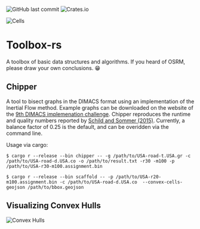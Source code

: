 ![GitHub last commit](https://img.shields.io/github/last-commit/DennisOSRM/toolbox-rs.svg)
![Crates.io](https://img.shields.io/crates/v/toolbox-rs.svg)

![Cells](https://user-images.githubusercontent.com/1067895/169662031-a2a516df-296e-42de-8095-d2a5ff5da3c6.JPG)

# Toolbox-rs
A toolbox of basic data structures and algorithms. If you heard of OSRM, please draw your own conclusions. 😁

## Chipper
A tool to bisect graphs in the DIMACS format using an implementation of the Inertial Flow method. Example graphs can be downloaded on the website of the [9th DIMACS implemenation challenge](http://www.diag.uniroma1.it//challenge9/download.shtml). Chipper reproduces the runtime and quality numbers reported by [Schild and Sommer (2015)](http://sommer.jp/roadseparator.pdf). Currently, a balance factor of 0.25 is the default, and can be overidden via the command line.

Usage via cargo:

```
$ cargo r --release --bin chipper -- -g /path/to/USA-road-t.USA.gr -c /path/to/USA-road-d.USA.co -o /path/to/result.txt -r30 -m100 -p /path/to/USA-r30-m100.assignment.bin

$ cargo r --release --bin scaffold -- -p /path/to/USA-r20-m100.assignment.bin -c /path/to/USA-road-d.USA.co  --convex-cells-geojson /path/to/bbox.geojson
```

## Visualizing Convex Hulls
![Convex Hulls](https://user-images.githubusercontent.com/1067895/175577261-55e38f44-07ae-4ab2-b344-23d15f5d5c89.png)
